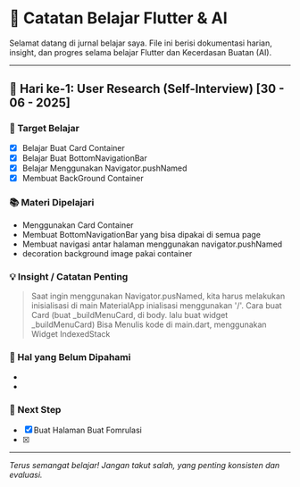 # 🚀 Catatan Belajar Flutter & AI

Selamat datang di jurnal belajar saya. File ini berisi dokumentasi harian, insight, dan progres selama belajar Flutter dan Kecerdasan Buatan (AI).

---

## 📅 Hari ke-1: User Research (Self-Interview) [30 - 06 - 2025]

### 🎯 Target Belajar
- [x] Belajar Buat Card Container 
- [x] Belajar Buat BottomNavigationBar
- [x] Belajar Menggunakan Navigator.pushNamed
- [x] Membuat BackGround Container

### 📚 Materi Dipelajari
- Menggunakan Card Container
- Membuat BottomNavigationBar yang bisa dipakai di semua page
- Membuat navigasi antar halaman menggunakan navigator.pushNamed
- decoration background image pakai container

### 💡 Insight / Catatan Penting
> Saat ingin menggunakan Navigator.pusNamed, kita harus melakukan inisialisasi di main MaterialApp inialisasi menggunakan '/'.
> Cara buat Card (buat _buildMenuCard, di body. lalu buat widget _buildMenuCard)
> Bisa Menulis kode di main.dart, menggunakan Widget IndexedStack
>
### 🧠 Hal yang Belum Dipahami
- 
- 

### 📌 Next Step
- [x] Buat Halaman Buat Fomrulasi
- [x] 

---


_Terus semangat belajar! Jangan takut salah, yang penting konsisten dan evaluasi._
